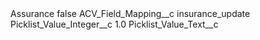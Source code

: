 <?xml version="1.0" encoding="UTF-8"?>
<CustomMetadata xmlns="http://soap.sforce.com/2006/04/metadata" xmlns:xsi="http://www.w3.org/2001/XMLSchema-instance" xmlns:xsd="http://www.w3.org/2001/XMLSchema">
    <label>Assurance</label>
    <protected>false</protected>
    <values>
        <field>ACV_Field_Mapping__c</field>
        <value xsi:type="xsd:string">insurance_update</value>
    </values>
    <values>
        <field>Picklist_Value_Integer__c</field>
        <value xsi:type="xsd:double">1.0</value>
    </values>
    <values>
        <field>Picklist_Value_Text__c</field>
        <value xsi:nil="true"/>
    </values>
</CustomMetadata>
